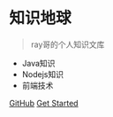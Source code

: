 # 知识地球

> ray哥的个人知识文库

- Java知识
- Nodejs知识
- 前端技术

[GitHub](https://github.com/superme-ray)
[Get Started](zh-cn/quickstart.md)